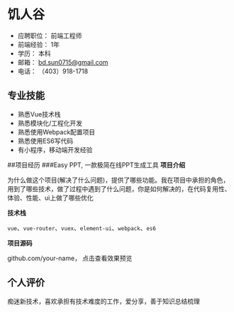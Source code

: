 # 饥人谷
- 应聘职位： 前端工程师
- 前端经验： 1年
- 学历： 本科
- 邮箱： bd.sun0715@gmail.com
- 电话： （403）918-1718

## 专业技能
 - 熟悉Vue技术栈
 - 熟悉模块化/工程化开发
 - 熟悉使用Webpack配置项目
 - 熟悉使用ES6写代码
 - 有小程序，移动端开发经验
 
 ##项目经历
 ###Easy PPT, 一款极简在线PPT生成工具
**项目介绍**

为什么做这个项目(解决了什么问题)，提供了哪些功能。我在项目中承担的角色，用到了哪些技术，做了过程中遇到了什么问题，你是如何解决的，在代码复用性、体验、性能、ui上做了哪些优化

**技术栈**

`vue`、`vue-router`、`vuex`、`element-ui`、`webpack`、`es6`

**项目源码**

github.com/your-name， 点击查看效果预览


## 个人评价
痴迷新技术，喜欢承担有技术难度的工作，爱分享，善于知识总结梳理
